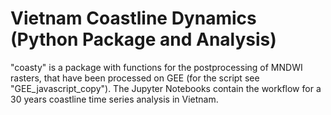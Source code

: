 # Vietnam Coastline Dynamics (Python Package and Analysis)

"coasty" is a package with functions for the postprocessing of MNDWI rasters, that have been processed on GEE (for the script see "GEE_javascript_copy"). The Jupyter Notebooks contain the workflow for a 30 years coastline time series analysis in Vietnam.